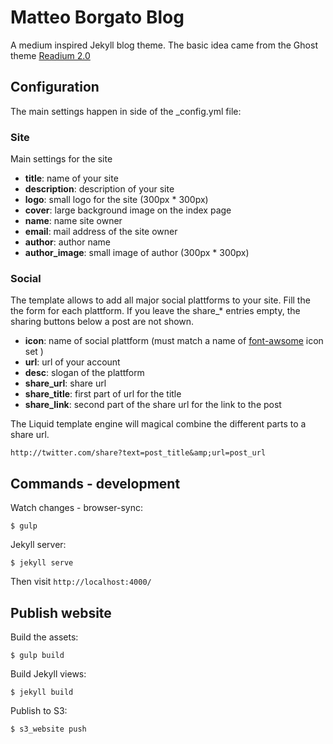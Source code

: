 Matteo Borgato Blog
========

A medium inspired Jekyll blog theme. The basic idea came from the Ghost theme 
[Readium 2.0](http://www.svenread.com/readium-ghost-theme/)

Configuration
-----

The main settings happen in side of the _config.yml file:

### Site

Main settings for the site 

* **title**: name of your site
* **description**: description of your site
* **logo**: small logo for the site (300px * 300px)
* **cover**: large background image on the index page 
* **name**: name site owner
* **email**: mail address of the site owner
* **author**: author name
* **author_image**: small image of author (300px * 300px)
 
### Social 

The template allows to add all major social plattforms to your site.
Fill the the form for each plattform. If you leave the share_* entries empty, the sharing buttons below a post are not shown.  

* **icon**:	name of social plattform (must match a name of [font-awsome](http://fortawesome.github.io/Font-Awesome/) icon set )
* **url**:	url of your account
* **desc**: slogan of the plattform
* **share_url**: share url
* **share_title**: first part of url for the title
* **share_link**: second part of the share url for the link to the post

The Liquid template engine will magical combine the different parts to a share url. 

```
http://twitter.com/share?text=post_title&amp;url=post_url
````


## Commands - development

Watch changes - browser-sync:

`$ gulp` 

Jekyll server:

`$ jekyll serve` 

Then visit `http://localhost:4000/`


## Publish website

Build the assets:

`$ gulp build`


Build Jekyll views:

`$ jekyll build`


Publish to S3:

`$ s3_website push`